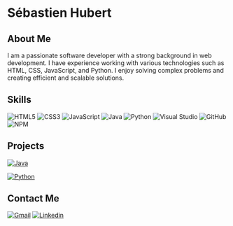 
# Sébastien Hubert

## About Me

I am a passionate software developer with a strong background in web development. I have experience working with various technologies such as HTML, CSS, JavaScript, and Python. I enjoy solving complex problems and creating efficient and scalable solutions.

## Skills

![HTML5](https://img.shields.io/badge/html5-%23E34F26.svg?style=for-the-badge&logo=html5&logoColor=white)
![CSS3](https://img.shields.io/badge/css3-%231572B6.svg?style=for-the-badge&logo=css3&logoColor=white)
![JavaScript](https://img.shields.io/badge/javascript-%23323330.svg?style=for-the-badge&logo=javascript&logoColor=%23F7DF1E)
![Java](https://img.shields.io/badge/java-%23ED8B00.svg?style=for-the-badge&logo=openjdk&logoColor=white)
![Python](https://img.shields.io/badge/python-3670A0?style=for-the-badge&logo=python&logoColor=ffdd54)
![Visual Studio](https://img.shields.io/badge/Visual%20Studio-5C2D91.svg?style=for-the-badge&logo=visual-studio&logoColor=white)
![GitHub](https://img.shields.io/badge/github-%23121011.svg?style=for-the-badge&logo=github&logoColor=white)
![NPM](https://img.shields.io/badge/NPM-%23CB3837.svg?style=for-the-badge&logo=npm&logoColor=white)


## Projects
<a href="https://github.com/Lolemploi5/God_Of_Chess">![Java](https://img.shields.io/badge/java-%23ED8B00.svg?style=for-the-badge&logo=openjdk&logoColor=white)</a>

<a href="https://github.com/Lolemploi5/Image_Edit">![Python](https://img.shields.io/badge/python-3670A0?style=for-the-badge&logo=python&logoColor=ffdd54)
</a>





## Contact Me

<a href="sebastien.hubert.pro.llt@gmail.com">![Gmail](https://img.shields.io/badge/Gmail-D14836?style=for-the-badge&logo=gmail&logoColor=white)</a>
<a href="https://www.linkedin.com/in/sebastien-hubert-pro/">![Linkedin](https://img.shields.io/badge/linkedin-%230077B5.svg?style=for-the-badge&logo=linkedin&logoColor=white)</a>
